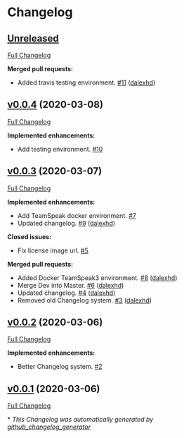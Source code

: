 # Changelog

## [Unreleased](https://github.com/dalexhd/SteamSpeak/tree/HEAD)

[Full Changelog](https://github.com/dalexhd/SteamSpeak/compare/v0.0.4...HEAD)

**Merged pull requests:**

- Added travis testing environment. [\#11](https://github.com/dalexhd/SteamSpeak/pull/11) ([dalexhd](https://github.com/dalexhd))

## [v0.0.4](https://github.com/dalexhd/SteamSpeak/tree/v0.0.4) (2020-03-08)

[Full Changelog](https://github.com/dalexhd/SteamSpeak/compare/v0.0.3...v0.0.4)

**Implemented enhancements:**

- Add testing environment. [\#10](https://github.com/dalexhd/SteamSpeak/issues/10)

## [v0.0.3](https://github.com/dalexhd/SteamSpeak/tree/v0.0.3) (2020-03-07)

[Full Changelog](https://github.com/dalexhd/SteamSpeak/compare/v0.0.2...v0.0.3)

**Implemented enhancements:**

- Add TeamSpeak docker environment. [\#7](https://github.com/dalexhd/SteamSpeak/issues/7)
- Updated changelog. [\#9](https://github.com/dalexhd/SteamSpeak/pull/9) ([dalexhd](https://github.com/dalexhd))

**Closed issues:**

- Fix license image url. [\#5](https://github.com/dalexhd/SteamSpeak/issues/5)

**Merged pull requests:**

- Added Docker TeamSpeak3 environment. [\#8](https://github.com/dalexhd/SteamSpeak/pull/8) ([dalexhd](https://github.com/dalexhd))
- Merge Dev into Master. [\#6](https://github.com/dalexhd/SteamSpeak/pull/6) ([dalexhd](https://github.com/dalexhd))
- Updated changelog. [\#4](https://github.com/dalexhd/SteamSpeak/pull/4) ([dalexhd](https://github.com/dalexhd))
- Removed old Changelog system. [\#3](https://github.com/dalexhd/SteamSpeak/pull/3) ([dalexhd](https://github.com/dalexhd))

## [v0.0.2](https://github.com/dalexhd/SteamSpeak/tree/v0.0.2) (2020-03-06)

[Full Changelog](https://github.com/dalexhd/SteamSpeak/compare/v0.0.1...v0.0.2)

**Implemented enhancements:**

- Better Changelog system. [\#2](https://github.com/dalexhd/SteamSpeak/issues/2)

## [v0.0.1](https://github.com/dalexhd/SteamSpeak/tree/v0.0.1) (2020-03-06)

[Full Changelog](https://github.com/dalexhd/SteamSpeak/compare/db8aa515651f180a5e53d932c5f816d256b51d3d...v0.0.1)



\* *This Changelog was automatically generated by [github_changelog_generator](https://github.com/github-changelog-generator/github-changelog-generator)*
